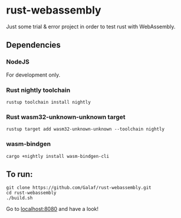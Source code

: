 # rust-webassembly

Just some trial & error project in order to test rust with WebAssembly.

## Dependencies

### NodeJS

For development only.

### Rust nightly toolchain

```
rustup toolchain install nightly
```

### Rust wasm32-unknown-unknown target

```
rustup target add wasm32-unknown-unknown --toolchain nightly
```

### wasm-bindgen

```
cargo +nightly install wasm-bindgen-cli
```

## To run:

```
git clone https://github.com/Galaf/rust-webassembly.git
cd rust-webassembly
./build.sh
```

Go to [localhost:8080](http://localhost:8080) and have a look!
